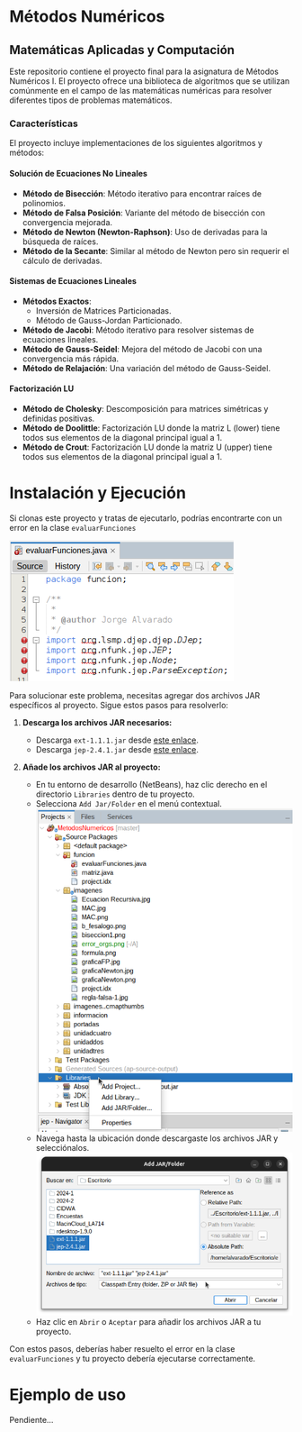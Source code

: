 # Métodos Numéricos

## Matemáticas Aplicadas y Computación

Este repositorio contiene el proyecto final para la asignatura de Métodos Numéricos I. El proyecto ofrece una biblioteca de algoritmos que se utilizan comúnmente en el campo de las matemáticas numéricas para resolver diferentes tipos de problemas matemáticos.

### Características

El proyecto incluye implementaciones de los siguientes algoritmos y métodos:

#### Solución de Ecuaciones No Lineales

- **Método de Bisección**: Método iterativo para encontrar raíces de polinomios.
- **Método de Falsa Posición**: Variante del método de bisección con convergencia mejorada.
- **Método de Newton (Newton-Raphson)**: Uso de derivadas para la búsqueda de raíces.
- **Método de la Secante**: Similar al método de Newton pero sin requerir el cálculo de derivadas.

#### Sistemas de Ecuaciones Lineales

- **Métodos Exactos**:
  - Inversión de Matrices Particionadas.
  - Método de Gauss-Jordan Particionado.
- **Método de Jacobi**: Método iterativo para resolver sistemas de ecuaciones lineales.
- **Método de Gauss-Seidel**: Mejora del método de Jacobi con una convergencia más rápida.
- **Método de Relajación**: Una variación del método de Gauss-Seidel.

#### Factorización LU

- **Método de Cholesky**: Descomposición para matrices simétricas y definidas positivas.
- **Método de Doolittle**: Factorización LU donde la matriz L (lower) tiene todos sus elementos de la diagonal principal igual a 1.
- **Método de Crout**: Factorización LU donde la matriz U (upper) tiene todos sus elementos de la diagonal principal igual a 1.
# Instalación y Ejecución

Si clonas este proyecto y tratas de ejecutarlo, podrías encontrarte con un error en la clase `evaluarFunciones`

![Ejemplo del error](/src/imagenesReadme/error_orgs.png "Error de org")

Para solucionar este problema, necesitas agregar dos archivos JAR específicos al proyecto. Sigue estos pasos para resolverlo:

1. **Descarga los archivos JAR necesarios:**
   - Descarga `ext-1.1.1.jar` desde [este enlace](http://www.java2s.com/Code/Jar/e/Downloadext111jar.htm).
   - Descarga `jep-2.4.1.jar` desde [este enlace](http://www.java2s.com/Code/Jar/j/Downloadjep241jar.htm).

2. **Añade los archivos JAR al proyecto:**
   - En tu entorno de desarrollo (NetBeans), haz clic derecho en el directorio `Libraries` dentro de tu proyecto.
   - Selecciona `Add Jar/Folder` en el menú contextual.
      ![Ejemplo del error](/src/imagenesReadme/menucontext.png "Error de org")
   - Navega hasta la ubicación donde descargaste los archivos JAR y selecciónalos.
      ![Ejemplo del error](/src/imagenesReadme/addfolder.png "Error de org")
   - Haz clic en `Abrir` o `Aceptar` para añadir los archivos JAR a tu proyecto.



Con estos pasos, deberías haber resuelto el error en la clase `evaluarFunciones` y tu proyecto debería ejecutarse correctamente.

# Ejemplo de uso

Pendiente...
